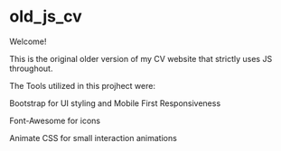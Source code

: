# old_js_cv

Welcome!

This is the original older version of my CV website that strictly uses JS throughout.

The Tools utilized in this projhect were:

Bootstrap for UI styling and Mobile First Responsiveness

Font-Awesome for icons

Animate CSS for small interaction animations
